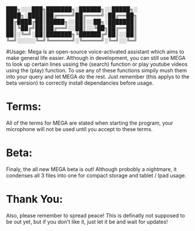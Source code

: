 ███╗░░░███╗███████╗░██████╗░░█████╗░
████╗░████║██╔════╝██╔════╝░██╔══██╗
██╔████╔██║█████╗░░██║░░██╗░███████║
██║╚██╔╝██║██╔══╝░░██║░░╚██╗██╔══██║
██║░╚═╝░██║███████╗╚██████╔╝██║░░██║
╚═╝░░░░░╚═╝╚══════╝░╚═════╝░╚═╝░░╚═╝

#Usage:
Mega is an open-source voice-activated assistant which aims to make general life easier. Although in development, you can still use MEGA to look up certain lines ussing the (search) function or play youtube videos using the (play) function. To use any of these functions simpily mush them into your query and let MEGA do the rest. Just remember (this applys to the beta version) to correctly install dependancies before usage.

# Terms:
All of the terms for MEGA are stated when starting the program, your microphone will not be used until you accept to these terms.

# Beta:
Finaly, the all new MEGA beta is out! Although probobly a nightmare, it condenses all 3 files into one for compact storage and tablet / Ipad usage.

# Thank You:
Also, please remember to spread peace! This is definatly not supposed to be out yet, but if you don't like it, just let it be and wait for updates!
